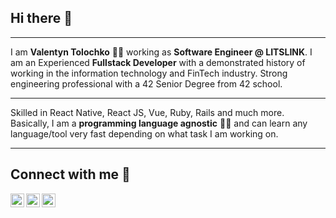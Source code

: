 ## Hi there 👋

---

I am **Valentyn Tolochko** 👨‍💻 working as **Software Engineer @ LITSLINK**. I am an Experienced **Fullstack Developer** with a demonstrated history of working in the information technology and FinTech industry. 
Strong engineering professional with a 42 Senior Degree from 42 school.

---

Skilled in React Native, React JS, Vue, Ruby, Rails and much more.
<br />
Basically, I am a **programming language agnostic** 👨‍🎓 and can learn any language/tool very fast depending on what task I am working on.

---

## Connect with me  📡

[<img align="left" alt="vtolochk | Twitter" width="22px" src="https://cdn.jsdelivr.net/npm/simple-icons@v3/icons/twitter.svg" />][twitter]
[<img align="left" alt="vtolochk | LinkedIn" width="22px" src="https://cdn.jsdelivr.net/npm/simple-icons@v3/icons/linkedin.svg" />][linkedin]
[<img align="left" alt="vtolochk | Instagram" width="22px" src="https://cdn.jsdelivr.net/npm/simple-icons@v3/icons/instagram.svg" />][instagram]

[twitter]: https://twitter.com/vtolochk
[linkedin]: https://linkedin.com/in/vtolochk
[instagram]: https://instagram.com/valentin_tolochko